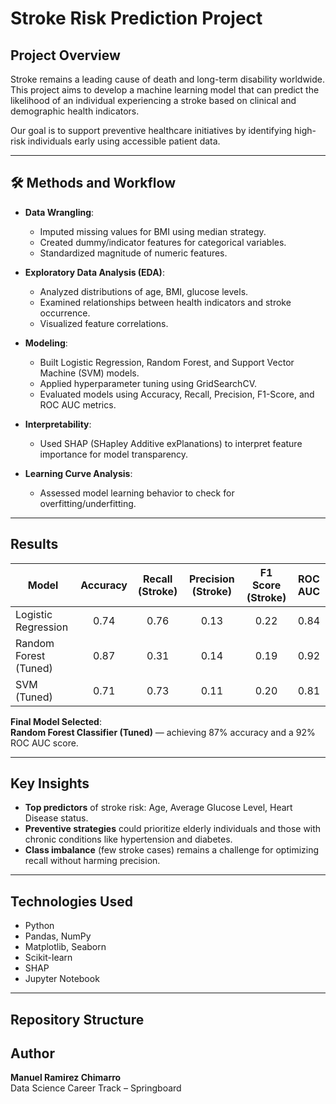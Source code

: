 #  Stroke Risk Prediction Project

##  Project Overview
Stroke remains a leading cause of death and long-term disability worldwide.  
This project aims to develop a machine learning model that can predict the likelihood of an individual experiencing a stroke based on clinical and demographic health indicators.

Our goal is to support preventive healthcare initiatives by identifying high-risk individuals early using accessible patient data.

---

## 🛠️ Methods and Workflow

- **Data Wrangling**:  
  - Imputed missing values for BMI using median strategy.
  - Created dummy/indicator features for categorical variables.
  - Standardized magnitude of numeric features.
  
- **Exploratory Data Analysis (EDA)**:  
  - Analyzed distributions of age, BMI, glucose levels.
  - Examined relationships between health indicators and stroke occurrence.
  - Visualized feature correlations.

- **Modeling**:  
  - Built Logistic Regression, Random Forest, and Support Vector Machine (SVM) models.
  - Applied hyperparameter tuning using GridSearchCV.
  - Evaluated models using Accuracy, Recall, Precision, F1-Score, and ROC AUC metrics.

- **Interpretability**:  
  - Used SHAP (SHapley Additive exPlanations) to interpret feature importance for model transparency.

- **Learning Curve Analysis**:  
  - Assessed model learning behavior to check for overfitting/underfitting.

---

##  Results

| Model                     | Accuracy | Recall (Stroke) | Precision (Stroke) | F1 Score (Stroke) | ROC AUC |
|----------------------------|:--------:|:---------------:|:------------------:|:-----------------:|:-------:|
| Logistic Regression        |   0.74   |      0.76       |        0.13         |       0.22        |  0.84   |
| Random Forest (Tuned)      |   0.87   |      0.31       |        0.14         |       0.19        |  0.92   |
| SVM (Tuned)                |   0.71   |      0.73       |        0.11         |       0.20        |  0.81   |

 **Final Model Selected**:  
**Random Forest Classifier (Tuned)** — achieving 87% accuracy and a 92% ROC AUC score.

---

##  Key Insights

- **Top predictors** of stroke risk: Age, Average Glucose Level, Heart Disease status.
- **Preventive strategies** could prioritize elderly individuals and those with chronic conditions like hypertension and diabetes.
- **Class imbalance** (few stroke cases) remains a challenge for optimizing recall without harming precision.

---

## Technologies Used

- Python
- Pandas, NumPy
- Matplotlib, Seaborn
- Scikit-learn
- SHAP
- Jupyter Notebook

---

##  Repository Structure


##  Author

**Manuel Ramirez Chimarro**  
Data Science Career Track – Springboard


